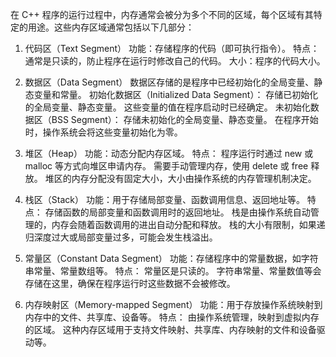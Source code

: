 在 C++ 程序的运行过程中，内存通常会被分为多个不同的区域，每个区域有其特定的用途。这些内存区域通常包括以下几部分：

1. 代码区（Text Segment）
  功能：存储程序的代码（即可执行指令）。
  特点：通常是只读的，防止程序在运行时修改自己的代码。
  大小：程序的代码大小。

3. 数据区（Data Segment）
数据区存储的是程序中已经初始化的全局变量、静态变量和常量。
初始化数据区（Initialized Data Segment）：
  存储已初始化的全局变量、静态变量。
  这些变量的值在程序启动时已经确定。
  未初始化数据区（BSS Segment）：
  存储未初始化的全局变量、静态变量。
  在程序开始时，操作系统会将这些变量初始化为零。

4. 堆区（Heap）
  功能：动态分配内存区域。
  特点：
    程序运行时通过 new 或 malloc 等方式向堆区申请内存。
    需要手动管理内存，使用 delete 或 free 释放。
    堆区的内存分配没有固定大小，大小由操作系统的内存管理机制决定。

6. 栈区（Stack）
  功能：用于存储局部变量、函数调用信息、返回地址等。
  特点：
    存储函数的局部变量和函数调用时的返回地址。
    栈是由操作系统自动管理的，内存会随着函数调用的进出自动分配和释放。
    栈的大小有限制，如果递归深度过大或局部变量过多，可能会发生栈溢出。

8. 常量区（Constant Data Segment）
  功能：存储程序中的常量数据，如字符串常量、常量数组等。
  特点：
    常量区是只读的。
    字符串常量、常量数值等会存储在这里，确保在程序运行时这些数据不会被修改。
   
10. 内存映射区（Memory-mapped Segment）
  功能：用于存放操作系统映射到内存中的文件、共享库、设备等。
  特点：
    由操作系统管理，映射到虚拟内存的区域。
    这种内存区域用于支持文件映射、共享库、内存映射的文件和设备驱动等。

